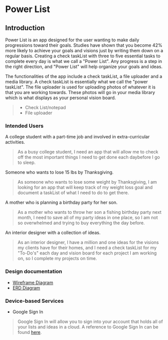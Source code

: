 # Power List

## Introduction

Power List is an app designed for the user wanting to make daily progressions toward their goals. 
Studies have shown that you become 42% more likely to 
achieve your goals and visions just by writing them down on a regular basis. Creating a check taskList 
with three to five essential tasks to complete every day is what we call a "Power List". Any progress is
 a step in the right direction, and "Power List" will help organize your goals and ideas.

The functionalities of the app include a check taskList, a file uploader and a media library. 
A check taskList is essentially what we call the "power taskList". The file uploader is used for uploading 
photos of whatever it is that you are working towards. These photos will go in your media library which 
is what displays as your personal vision board.

>* Check List/notepad
>* File uploader

### Intended Users

A college student with a part-time job and involved in extra-curricular activities.
   > As a busy college student, I need an app that will allow me to check off the most important things I need
to get done each daybefore I go to sleep.

Someone who wants to lose 15 lbs by Thanksgiving.
   > As someone who wants to lose some weight by Thanksgiving, I am looking for an app that will 
keep track of my weight loss goal and document a taskList of what I need to do to get there.

A mother who is planning a birthday party for her son.
   > As a mother who wants to throw her son a fishing birthday party next month, 
I need to save all of my party ideas in one place, so I am not so overwhelmed and trying to buy everything the day before.

An interior designer with a collection of ideas.
   > As an interior designer, I have a million and one ideas for the visions my clients have
for their homes, and I need a check taskList for my "To-Do's" each day and vision board for each
project I am working on, so I complete my projects on time.



### Design documentation

- [Wireframe Diagram](wireframe.md)
- [ERD Diagram](erd.md)

### Device-based Services

* Google Sign In
> Google Sign In will allow you to sign into your account that holds all of your lists and ideas in 
>a cloud. A reference to Google Sign In can be found [here](https://developers.google.com/identity/sign-in/web/sign-in).


